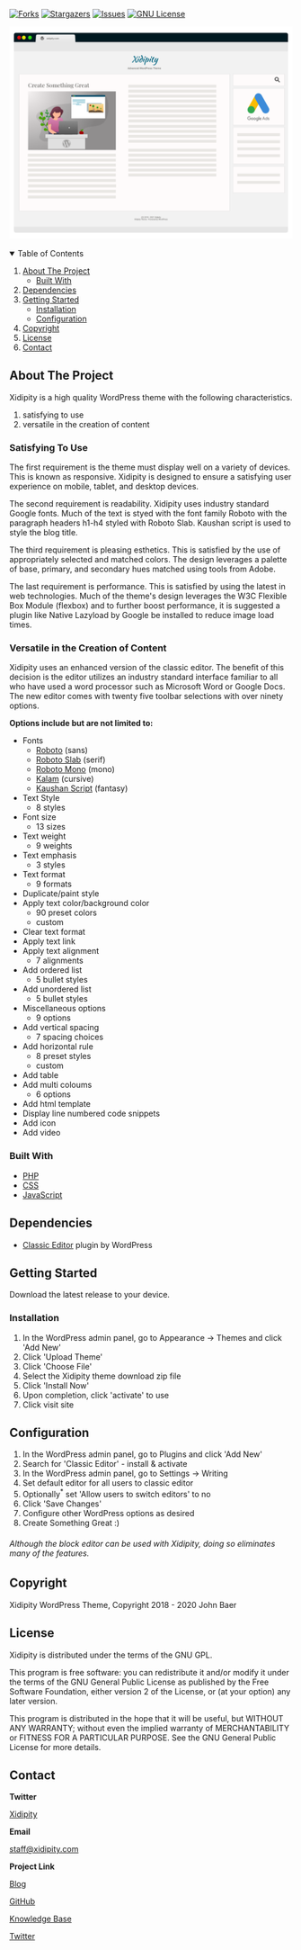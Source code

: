 <!--
*** Thanks for checking out the Best-README-Template. If you have a suggestion
*** that would make this better, please fork the repo and create a pull request
*** or simply open an issue with the tag "enhancement".
*** Thanks again! Now go create something AMAZING! :D
-->

<!-- PROJECT SHIELDS -->
<!--
*** I'm using markdown "reference style" links for readability.
*** Reference links are enclosed in brackets [ ] instead of parentheses ( ).
*** See the bottom of this document for the declaration of the reference variables
*** for contributors-url, forks-url, etc. This is an optional, concise syntax you may use.
*** https://www.markdownguide.org/basic-syntax/#reference-style-links
-->
[![Forks][forks-shield]][forks-url]
[![Stargazers][stars-shield]][stars-url]
[![Issues][issues-shield]][issues-url]
[![GNU License][license-shield]][license-url]

![Xidipity GitHub Readme Screenshot](screenshot.png)

<!-- TABLE OF CONTENTS -->
<details open="open">
  <summary>Table of Contents</summary>
  <ol>
    <li>
      <a href="#about-the-project">About The Project</a>
      <ul>
        <li><a href="#built-with">Built With</a></li>
      </ul>
    </li>
    <li><a href="#dependencies">Dependencies</a></li>
    <li>
      <a href="#getting-started">Getting Started</a>
      <ul>
        <li><a href="#installation">Installation</a></li>
        <li><a href="#configuration">Configuration</a></li>
      </ul>
    </li>
    <li><a href="#copyright">Copyright</a></li>
    <li><a href="#license">License</a></li>
    <li><a href="#contact">Contact</a></li>
  </ol>
</details>

<!-- ABOUT THE PROJECT -->
## About The Project

Xidipity is a high quality WordPress theme with the following characteristics.
1. satisfying to use
2. versatile in the creation of content

### Satisfying To Use

The first requirement is the theme must display well on a variety of devices. This is known as responsive. Xidipity is designed to ensure a satisfying user experience on mobile, tablet, and desktop devices.

The second requirement is readability. Xidipity uses industry standard Google fonts. Much of the text is styed with the font family Roboto with the paragraph headers h1-h4 styled with Roboto Slab. Kaushan script is used to style the blog title.

The third requirement is pleasing esthetics. This is satisfied by the use of appropriately selected and matched colors. The design leverages a palette of base, primary, and secondary hues matched using tools from Adobe.

The last requirement is performance. This is satisfied by using the latest in web technologies. Much of the theme's design leverages the W3C Flexible Box Module (flexbox) and to further boost performance, it is suggested a plugin like Native Lazyload by Google be installed to reduce image load times. 

### Versatile in the Creation of Content

Xidipity uses an enhanced version of the classic editor. The benefit of this decision is the editor utilizes an industry standard interface familiar to all who have used a word processor such as Microsoft Word or Google Docs. The new editor comes with twenty five toolbar selections with over ninety options.

**Options include but are not limited to:**

- Fonts
  - [Roboto](https://fonts.google.com/specimen/Roboto) (sans)
  - [Roboto Slab](https://fonts.google.com/specimen/Roboto+Slab?query=Roboto+Slab) (serif)
  - [Roboto Mono](https://fonts.google.com/specimen/Roboto+Mono?query=roboto+mono) (mono)
  - [Kalam](https://fonts.google.com/specimen/Kalam?query=kalam) (cursive)
  - [Kaushan Script](https://fonts.google.com/specimen/Kaushan+Script?query=Kaushan+Script) (fantasy)
- Text Style
  - 8 styles
- Font size
  - 13 sizes
- Text weight
  - 9 weights
- Text emphasis
  - 3 styles
- Text format
  - 9 formats
- Duplicate/paint style
- Apply text color/background color
  - 90 preset colors
  - custom
- Clear text format
- Apply text link
- Apply text alignment
  - 7 alignments
- Add ordered list
  - 5 bullet styles
- Add unordered list
  - 5 bullet styles
- Miscellaneous options
  - 9 options
- Add vertical spacing
  - 7 spacing choices
- Add horizontal rule
  - 8 preset styles
  - custom
- Add table
- Add multi coloums
  - 6 options
- Add html template
- Display line numbered code snippets
- Add icon
- Add video

### Built With

* [PHP](https://www.php.net/get-involved.php)
* [CSS](https://www.w3.org/Style/CSS/specs.en.html)
* [JavaScript](https://www.w3.org/wiki/JavaScript_best_practices)

## Dependencies

* [Classic Editor](https://wordpress.org/plugins/classic-editor/) plugin by WordPress

## Getting Started

Download the latest release to your device.

<!-- Installation -->
### Installation

1. In the WordPress admin panel, go to Appearance -> Themes and click 'Add New'
2. Click 'Upload Theme'
3. Click 'Choose File'
4. Select the Xidipity theme download zip file
5. Click 'Install Now'
6. Upon completion, click 'activate' to use
7. Click visit site

<!-- Configuration -->
## Configuration
1. In the WordPress admin panel, go to Plugins and click 'Add New'
2. Search for 'Classic Editor' - install & activate
3. In the WordPress admin panel, go to Settings -> Writing
4. Set default editor for all users to classic editor
5. Optionally<sup>*</sup> set 'Allow users to switch editors' to no
6. Click 'Save Changes'
9. Configure other WordPress options as desired
10. Create Something Great :)

<h6>Although the block editor can be used with Xidipity, doing so eliminates many of the features.</h6>

<!-- Copyright -->
## Copyright

Xidipity WordPress Theme, Copyright 2018 - 2020 John Baer

<!-- LICENSE -->
## License

Xidipity is distributed under the terms of the GNU GPL.

This program is free software: you can redistribute it and/or modify
it under the terms of the GNU General Public License as published by
the Free Software Foundation, either version 2 of the License, or
(at your option) any later version.

This program is distributed in the hope that it will be useful,
but WITHOUT ANY WARRANTY; without even the implied warranty of
MERCHANTABILITY or FITNESS FOR A PARTICULAR PURPOSE. See the
GNU General Public License for more details.


<!-- CONTACT -->
## Contact

**Twitter**

[Xidipity](https://twitter.com/xidipity)

**Email**

[staff@xidipity.com](mailto:staff@xidipity.com)

**Project Link**

[Blog](https://xidipity)

[GitHub](https://github.com/WpThemeDev/xidipity)

[Knowledge Base](https://doc.xidipity) 

[Twitter](https://twitter.com/xidipity)

<!-- MARKDOWN LINKS & IMAGES -->
<!-- https://www.markdownguide.org/basic-syntax/#reference-style-links -->
[forks-shield]: https://img.shields.io/github/forks/wpthemedev/readme.svg?style=for-the-badge&color=38761d
[forks-url]: https://github.com/wpthemedev/xidipity/network/members
[stars-shield]: https://img.shields.io/github/stars/wpthemedev/readme.svg?style=for-the-badge&color=741b47
[stars-url]: https://github.com/wpthemedev/xidipity/stargazers
[issues-shield]: https://img.shields.io/github/issues/wpthemedev/readme.svg?style=for-the-badge&color=cc0000
[issues-url]: https://github.com/wpthemedev/xidipity/issues
[license-shield]: https://img.shields.io/static/v1?label=GNU-GPL&message=3&color=007fa3&style=for-the-badge
[license-url]: https://opensource.org/licenses/GPL-3.0
[product-screenshot]: screenshot.png
